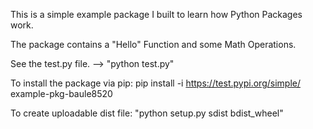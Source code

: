 This is a simple example package I built to learn how Python Packages work.

The package contains a "Hello" Function and some Math Operations.

See the test.py file. --> "python test.py"

To install the package via pip: pip install -i https://test.pypi.org/simple/ example-pkg-baule8520

To create uploadable dist file: "python setup.py sdist bdist_wheel"
